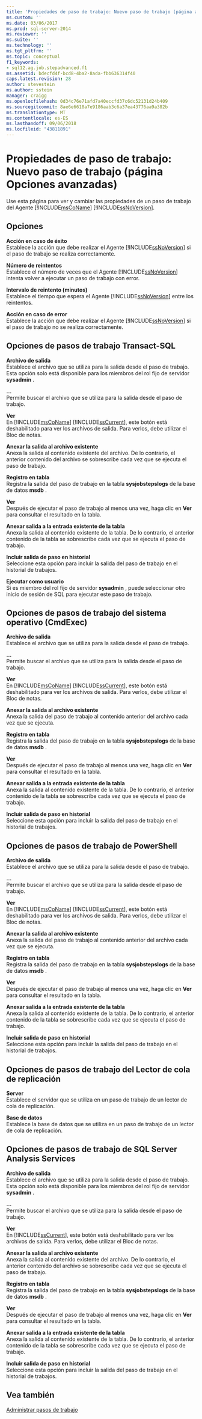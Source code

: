 ```yaml
---
title: 'Propiedades de paso de trabajo: Nuevo paso de trabajo (página avanzada) | Microsoft Docs'
ms.custom: ''
ms.date: 03/06/2017
ms.prod: sql-server-2014
ms.reviewer: ''
ms.suite: ''
ms.technology: ''
ms.tgt_pltfrm: ''
ms.topic: conceptual
f1_keywords:
- sql12.ag.job.stepadvanced.f1
ms.assetid: bdecfd4f-bcd8-4ba2-8ada-fbb636314f40
caps.latest.revision: 28
author: stevestein
ms.author: sstein
manager: craigg
ms.openlocfilehash: 0d34c76e71afd7a40eccfd37c6dc52131d24b409
ms.sourcegitcommit: 8ae6e6618a7e9186aab3c6a37ea43776aa9a382b
ms.translationtype: MT
ms.contentlocale: es-ES
ms.lasthandoff: 09/06/2018
ms.locfileid: "43811891"
---
```

# <a name="job-step-properties-new-job-step-advanced-page"></a>Propiedades de paso de trabajo: Nuevo paso de trabajo (página Opciones avanzadas)
  Use esta página para ver y cambiar las propiedades de un paso de trabajo del Agente [!INCLUDE[msCoName](../../includes/msconame-md.md)] [!INCLUDE[ssNoVersion](../../includes/ssnoversion-md.md)].  
  
## <a name="options"></a>Opciones  
 **Acción en caso de éxito**  
 Establece la acción que debe realizar el Agente [!INCLUDE[ssNoVersion](../../includes/ssnoversion-md.md)] si el paso de trabajo se realiza correctamente.  
  
 **Número de reintentos**  
 Establece el número de veces que el Agente [!INCLUDE[ssNoVersion](../../includes/ssnoversion-md.md)] intenta volver a ejecutar un paso de trabajo con error.  
  
 **Intervalo de reintento (minutos)**  
 Establece el tiempo que espera el Agente [!INCLUDE[ssNoVersion](../../includes/ssnoversion-md.md)] entre los reintentos.  
  
 **Acción en caso de error**  
 Establece la acción que debe realizar el Agente [!INCLUDE[ssNoVersion](../../includes/ssnoversion-md.md)] si el paso de trabajo no se realiza correctamente.  
  
## <a name="options-for-transact-sql-job-steps"></a>Opciones de pasos de trabajo Transact-SQL  
 **Archivo de salida**  
 Establece el archivo que se utiliza para la salida desde el paso de trabajo. Esta opción solo está disponible para los miembros del rol fijo de servidor **sysadmin** .  
  
 **...**  
 Permite buscar el archivo que se utiliza para la salida desde el paso de trabajo.  
  
 **Ver**  
 En [!INCLUDE[msCoName](../../includes/msconame-md.md)] [!INCLUDE[ssCurrent](../../includes/sscurrent-md.md)], este botón está deshabilitado para ver los archivos de salida. Para verlos, debe utilizar el Bloc de notas.  
  
 **Anexar la salida al archivo existente**  
 Anexa la salida al contenido existente del archivo. De lo contrario, el anterior contenido del archivo se sobrescribe cada vez que se ejecuta el paso de trabajo.  
  
 **Registro en tabla**  
 Registra la salida del paso de trabajo en la tabla **sysjobstepslogs** de la base de datos **msdb** .  
  
 **Ver**  
 Después de ejecutar el paso de trabajo al menos una vez, haga clic en **Ver** para consultar el resultado en la tabla.  
  
 **Anexar salida a la entrada existente de la tabla**  
 Anexa la salida al contenido existente de la tabla. De lo contrario, el anterior contenido de la tabla se sobrescribe cada vez que se ejecuta el paso de trabajo.  
  
 **Incluir salida de paso en historial**  
 Seleccione esta opción para incluir la salida del paso de trabajo en el historial de trabajos.  
  
 **Ejecutar como usuario**  
 Si es miembro del rol fijo de servidor **sysadmin** , puede seleccionar otro inicio de sesión de SQL para ejecutar este paso de trabajo.  
  
## <a name="options-for-operating-system-cmdexec-job-steps"></a>Opciones de pasos de trabajo del sistema operativo (CmdExec)  
 **Archivo de salida**  
 Establece el archivo que se utiliza para la salida desde el paso de trabajo.  
  
 **...**  
 Permite buscar el archivo que se utiliza para la salida desde el paso de trabajo.  
  
 **Ver**  
 En [!INCLUDE[msCoName](../../includes/msconame-md.md)] [!INCLUDE[ssCurrent](../../includes/sscurrent-md.md)], este botón está deshabilitado para ver los archivos de salida. Para verlos, debe utilizar el Bloc de notas.  
  
 **Anexar la salida al archivo existente**  
 Anexa la salida del paso de trabajo al contenido anterior del archivo cada vez que se ejecuta.  
  
 **Registro en tabla**  
 Registra la salida del paso de trabajo en la tabla **sysjobstepslogs** de la base de datos **msdb** .  
  
 **Ver**  
 Después de ejecutar el paso de trabajo al menos una vez, haga clic en **Ver** para consultar el resultado en la tabla.  
  
 **Anexar salida a la entrada existente de la tabla**  
 Anexa la salida al contenido existente de la tabla. De lo contrario, el anterior contenido de la tabla se sobrescribe cada vez que se ejecuta el paso de trabajo.  
  
 **Incluir salida de paso en historial**  
 Seleccione esta opción para incluir la salida del paso de trabajo en el historial de trabajos.  
  
## <a name="options-for-powershell-job-steps"></a>Opciones de pasos de trabajo de PowerShell  
 **Archivo de salida**  
 Establece el archivo que se utiliza para la salida desde el paso de trabajo.  
  
 **...**  
 Permite buscar el archivo que se utiliza para la salida desde el paso de trabajo.  
  
 **Ver**  
 En [!INCLUDE[msCoName](../../includes/msconame-md.md)] [!INCLUDE[ssCurrent](../../includes/sscurrent-md.md)], este botón está deshabilitado para ver los archivos de salida. Para verlos, debe utilizar el Bloc de notas.  
  
 **Anexar la salida al archivo existente**  
 Anexa la salida del paso de trabajo al contenido anterior del archivo cada vez que se ejecuta.  
  
 **Registro en tabla**  
 Registra la salida del paso de trabajo en la tabla **sysjobstepslogs** de la base de datos **msdb** .  
  
 **Ver**  
 Después de ejecutar el paso de trabajo al menos una vez, haga clic en **Ver** para consultar el resultado en la tabla.  
  
 **Anexar salida a la entrada existente de la tabla**  
 Anexa la salida al contenido existente de la tabla. De lo contrario, el anterior contenido de la tabla se sobrescribe cada vez que se ejecuta el paso de trabajo.  
  
 **Incluir salida de paso en historial**  
 Seleccione esta opción para incluir la salida del paso de trabajo en el historial de trabajos.  
  
## <a name="options-for-replication-queue-reader-job-steps"></a>Opciones de pasos de trabajo del Lector de cola de replicación  
 **Server**  
 Establece el servidor que se utiliza en un paso de trabajo de un lector de cola de replicación.  
  
 **Base de datos**  
 Establece la base de datos que se utiliza en un paso de trabajo de un lector de cola de replicación.  
  
## <a name="options-for-sql-server-analysis-services-job-steps"></a>Opciones de pasos de trabajo de SQL Server Analysis Services  
 **Archivo de salida**  
 Establece el archivo que se utiliza para la salida desde el paso de trabajo. Esta opción solo está disponible para los miembros del rol fijo de servidor **sysadmin** .  
  
 **...**  
 Permite buscar el archivo que se utiliza para la salida desde el paso de trabajo.  
  
 **Ver**  
 En [!INCLUDE[ssCurrent](../../includes/sscurrent-md.md)], este botón está deshabilitado para ver los archivos de salida. Para verlos, debe utilizar el Bloc de notas.  
  
 **Anexar la salida al archivo existente**  
 Anexa la salida al contenido existente del archivo. De lo contrario, el anterior contenido del archivo se sobrescribe cada vez que se ejecuta el paso de trabajo.  
  
 **Registro en tabla**  
 Registra la salida del paso de trabajo en la tabla **sysjobstepslogs** de la base de datos **msdb** .  
  
 **Ver**  
 Después de ejecutar el paso de trabajo al menos una vez, haga clic en **Ver** para consultar el resultado en la tabla.  
  
 **Anexar salida a la entrada existente de la tabla**  
 Anexa la salida al contenido existente de la tabla. De lo contrario, el anterior contenido de la tabla se sobrescribe cada vez que se ejecuta el paso de trabajo.  
  
 **Incluir salida de paso en historial**  
 Seleccione esta opción para incluir la salida del paso de trabajo en el historial de trabajos.  
  
## <a name="see-also"></a>Vea también  
 [Administrar pasos de trabajo](manage-job-steps.md)  
  
  
